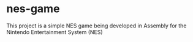 # nes-game
This project is a simple NES game being developed in Assembly for the Nintendo Entertainment System (NES)
